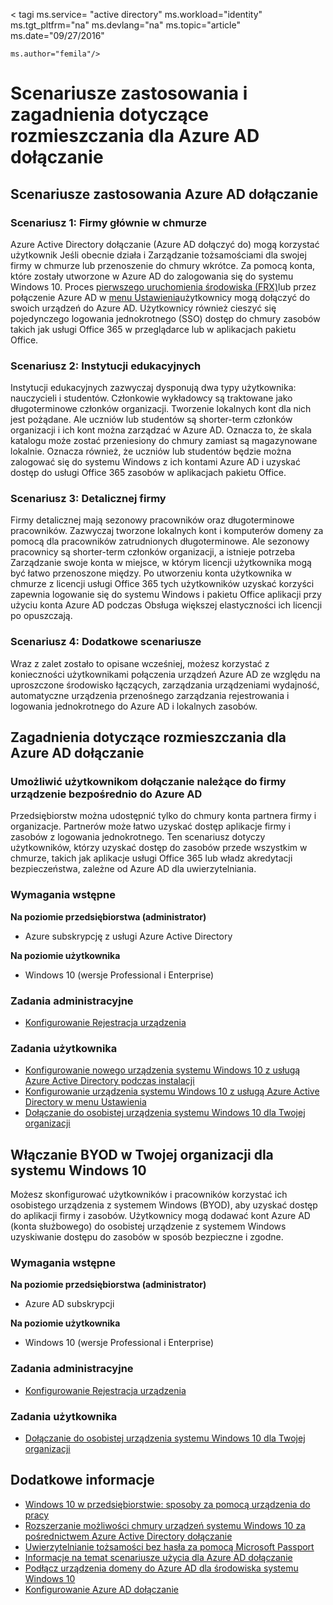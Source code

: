 <properties
    pageTitle="Scenariusze zastosowania i zagadnienia dotyczące rozmieszczania dla Azure AD dołączanie | Microsoft Azure"
    description="W tym artykule wyjaśniono, jak Administratorzy mogą skonfigurować Azure AD dołączanie dla użytkowników końcowych (pracowników, uczniów lub studentów, innych użytkowników). Zawiera omówienie również różnych scenariuszach rzeczywistych dotyczące korzystania z platformy Azure AD dołączanie."
    services="active-directory"
    documentationCenter=""
    authors="femila"
    manager="swadhwa"
    editor=""
    tags="azure-classic-portal"/>

< tagi ms.service= "active directory" ms.workload="identity" ms.tgt_pltfrm="na" ms.devlang="na" ms.topic="article" ms.date="09/27/2016"

    ms.author="femila"/>

# <a name="usage-scenarios-and-deployment-considerations-for-azure-ad-join"></a>Scenariusze zastosowania i zagadnienia dotyczące rozmieszczania dla Azure AD dołączanie

## <a name="usage-scenarios-for-azure-ad-join"></a>Scenariusze zastosowania Azure AD dołączanie
### <a name="scenario-1-businesses-largely-in-the-cloud"></a>Scenariusz 1: Firmy głównie w chmurze

Azure Active Directory dołączanie (Azure AD dołączyć do) mogą korzystać użytkownik Jeśli obecnie działa i Zarządzanie tożsamościami dla swojej firmy w chmurze lub przenoszenie do chmury wkrótce. Za pomocą konta, które zostały utworzone w Azure AD do zalogowania się do systemu Windows 10. Proces [pierwszego uruchomienia środowiska (FRX)](active-directory-azureadjoin-user-frx.md)lub przez połączenie Azure AD w [menu Ustawienia](active-directory-azureadjoin-user-upgrade.md)użytkownicy mogą dołączyć do swoich urządzeń do Azure AD.  Użytkownicy również cieszyć się pojedynczego logowania jednokrotnego (SSO) dostęp do chmury zasobów takich jak usługi Office 365 w przeglądarce lub w aplikacjach pakietu Office.

### <a name="scenario-2-educational-institutions"></a>Scenariusz 2: Instytucji edukacyjnych

Instytucji edukacyjnych zazwyczaj dysponują dwa typy użytkownika: nauczycieli i studentów. Członkowie wykładowcy są traktowane jako długoterminowe członków organizacji. Tworzenie lokalnych kont dla nich jest pożądane. Ale uczniów lub studentów są shorter-term członków organizacji i ich kont można zarządzać w Azure AD. Oznacza to, że skala katalogu może zostać przeniesiony do chmury zamiast są magazynowane lokalnie. Oznacza również, że uczniów lub studentów będzie można zalogować się do systemu Windows z ich kontami Azure AD i uzyskać dostęp do usługi Office 365 zasobów w aplikacjach pakietu Office.

### <a name="scenario-3-retail-businesses"></a>Scenariusz 3: Detalicznej firmy

Firmy detalicznej mają sezonowy pracowników oraz długoterminowe pracowników. Zazwyczaj tworzone lokalnych kont i komputerów domeny za pomocą dla pracowników zatrudnionych długoterminowe. Ale sezonowy pracownicy są shorter-term członków organizacji, a istnieje potrzeba Zarządzanie swoje konta w miejsce, w którym licencji użytkownika mogą być łatwo przenoszone między. Po utworzeniu konta użytkownika w chmurze z licencji usługi Office 365 tych użytkowników uzyskać korzyści zapewnia logowanie się do systemu Windows i pakietu Office aplikacji przy użyciu konta Azure AD podczas Obsługa większej elastyczności ich licencji po opuszczają.

### <a name="scenario-4-additional-scenarios"></a>Scenariusz 4: Dodatkowe scenariusze

Wraz z zalet zostało to opisane wcześniej, możesz korzystać z konieczności użytkownikami połączenia urządzeń Azure AD ze względu na uproszczone środowisko łączących, zarządzania urządzeniami wydajność, automatyczne urządzenia przenośnego zarządzania rejestrowania i logowania jednokrotnego do Azure AD i lokalnych zasobów.  


## <a name="deployment-considerations-for-azure-ad-join"></a>Zagadnienia dotyczące rozmieszczania dla Azure AD dołączanie

### <a name="enable-your-users-to-join-a-company-owned-device-directly-to-azure-ad"></a>Umożliwić użytkownikom dołączanie należące do firmy urządzenie bezpośrednio do Azure AD


Przedsiębiorstw można udostępnić tylko do chmury konta partnera firmy i organizacje. Partnerów może łatwo uzyskać dostęp aplikacje firmy i zasobów z logowania jednokrotnego. Ten scenariusz dotyczy użytkowników, którzy uzyskać dostęp do zasobów przede wszystkim w chmurze, takich jak aplikacje usługi Office 365 lub władz akredytacji bezpieczeństwa, zależne od Azure AD dla uwierzytelniania.

### <a name="prerequisites"></a>Wymagania wstępne
**Na poziomie przedsiębiorstwa (administrator)**

*   Azure subskrypcję z usługi Azure Active Directory  

**Na poziomie użytkownika**

*   Windows 10 (wersje Professional i Enterprise)

### <a name="administrator-tasks"></a>Zadania administracyjne
* [Konfigurowanie Rejestracja urządzenia](active-directory-azureadjoin-setup.md)

### <a name="user-tasks"></a>Zadania użytkownika
* [Konfigurowanie nowego urządzenia systemu Windows 10 z usługą Azure Active Directory podczas instalacji](active-directory-azureadjoin-user-frx.md)
* [Konfigurowanie urządzenia systemu Windows 10 z usługą Azure Active Directory w menu Ustawienia](active-directory-azureadjoin-user-upgrade.md)
* [Dołączanie do osobistej urządzenia systemu Windows 10 dla Twojej organizacji](active-directory-azureadjoin-personal-device.md)



## <a name="enable-byod-in-your-organization-for-windows-10"></a>Włączanie BYOD w Twojej organizacji dla systemu Windows 10
Możesz skonfigurować użytkowników i pracowników korzystać ich osobistego urządzenia z systemem Windows (BYOD), aby uzyskać dostęp do aplikacji firmy i zasobów. Użytkownicy mogą dodawać kont Azure AD (konta służbowego) do osobistej urządzenie z systemem Windows uzyskiwanie dostępu do zasobów w sposób bezpieczne i zgodne.

### <a name="prerequisites"></a>Wymagania wstępne
**Na poziomie przedsiębiorstwa (administrator)**

*   Azure AD subskrypcji

**Na poziomie użytkownika**

*   Windows 10 (wersje Professional i Enterprise)


### <a name="administrator-tasks"></a>Zadania administracyjne

* [Konfigurowanie Rejestracja urządzenia](active-directory-azureadjoin-setup.md)

### <a name="user-tasks"></a>Zadania użytkownika
* [Dołączanie do osobistej urządzenia systemu Windows 10 dla Twojej organizacji](active-directory-azureadjoin-personal-device.md)


## <a name="additional-information"></a>Dodatkowe informacje
* [Windows 10 w przedsiębiorstwie: sposoby za pomocą urządzenia do pracy](active-directory-azureadjoin-windows10-devices-overview.md)
* [Rozszerzanie możliwości chmury urządzeń systemu Windows 10 za pośrednictwem Azure Active Directory dołączanie](active-directory-azureadjoin-user-upgrade.md)
* [Uwierzytelnianie tożsamości bez hasła za pomocą Microsoft Passport](active-directory-azureadjoin-passport.md)
* [Informacje na temat scenariusze użycia dla Azure AD dołączanie](active-directory-azureadjoin-deployment-aadjoindirect.md)
* [Podłącz urządzenia domeny do Azure AD dla środowiska systemu Windows 10](active-directory-azureadjoin-devices-group-policy.md)
* [Konfigurowanie Azure AD dołączanie](active-directory-azureadjoin-setup.md)
